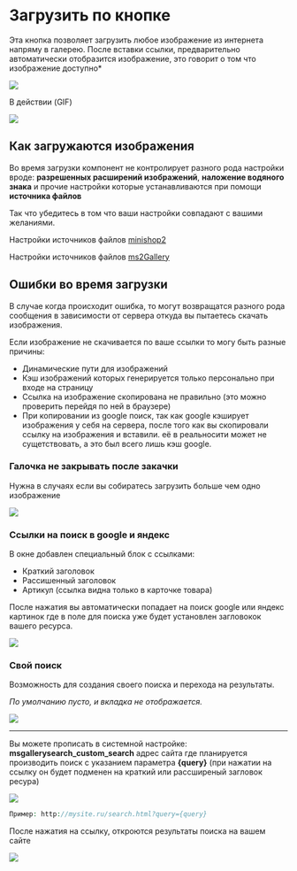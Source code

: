 # Загрузить по кнопке

Эта кнопка позволяет загрузить любое изображение из интернета напряму в галерею.
После вставки ссылки, предварительно автоматически отобразится изображение, это говорит о том что изображение доступно*

![](https://file.modx.pro/files/4/3/1/43173dc1fac6e344bcaa5670ca7523de.png)

В действии (GIF)

![](https://file.modx.pro/files/f/6/f/f6fd07cc59a6812e025e24dd74699b37s.jpg)

## Как загружаются изображения

Во время загрузки компонент не контролирует разного рода настройки вроде: **разрешенных расширений изображений**, **наложение водяного знака** и прочие настройки которые устанавливаются при помощи **источника файлов**

Так что убедитесь в том что ваши настройки совпадают с вашими желаниями.

Настройки источников файлов [minishop2](/components/minishop2/interface/product)

<!-- TODO: Заменить ссылку -->
Настройки источников файлов [ms2Gallery](https://docs.modx.pro/komponentyi/ms2gallery/generacziya-prevyu)

## Ошибки во время загрузки

В случае когда происходит ошибка, то могут возвращатся разного рода сообщения в зависимости от сервера откуда вы пытаетесь скачать изображения.

Если изображение не скачивается по ваше ссылки то могу быть разные причины:

* Динамические пути для изображений
* Кэш изображений которых генерируется только персонально при входе на страницу
* Ссылка на изображение скопирована не правильно (это можно проверить перейдя по ней в браузере)
* При копировании из google поиск, так как google кэширует изображения у себя на сервера, после того как вы скопировали ссылку на изображения и вставили. её в реальносити может не сущетствовать, а это был всего лишь кэш google.

### Галочка не закрывать после закачки

Нужна в случаях если вы собиратесь загрузить больше чем одно изображение

![](https://file.modx.pro/files/5/9/b/59b41a33f9c666e0e2a17d28e232b085.png)

### Ссылки на поиск в google и яндекс

В окне добавлен специальный блок с ссылками:

* Краткий заголовок
* Рассишенный заголовок
* Артикул (ссылка видна только в карточке товара)

После нажатия вы автоматически попадает на поиск google или яндекс картинок где в поле для поиска уже будет установлен загловокок вашего ресурса.

![](https://file.modx.pro/files/5/7/2/5728a77499b5beb948064b98eaf86a8c.png)

### Свой поиск

Возможность для создания своего поиска и перехода на результаты.

*По умолчанию пусто, и вкладка не отображается.*

![](https://file.modx.pro/files/e/1/2/e1228022446cfc57942549a5a3b55f03.png)

---

Вы можете прописать в системной настройке: **msgallerysearch_custom_search** адрес сайта где планируется производить поиск с указанием параметра **{query}** (при нажатии на ссылку он будет подменен на краткий или рассширеный загловок ресура)

![](https://file.modx.pro/files/3/d/b/3db07df63ccab9302ac9f0b3945f1ffb.png)

```php
Пример: http://mysite.ru/search.html?query={query}
```

После нажатия на ссылку, откроются результаты поиска на вашем сайте

![](https://file.modx.pro/files/8/3/4/8345fa757c3668d5e24c595e4fad6698.png)
